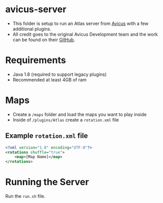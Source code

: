 # avicus-server
- This folder is setup to run an Atlas server from [Avicus](https://avicus.net) with a few additional plugins.
- All credit goes to the original Avicus Development team and the work can be found on their [GitHub](https://github.com/Avicus).

# Requirements
- Java 1.8 (required to support legacy plugins)
- Recommended at least 4GB of ram

# Maps
- Create a `/maps` folder and load the maps you want to play inside
- Inside of `/plugins/Atlas` create a `rotation.xml` file

## Example `rotation.xml` file
```xml
<?xml version="1.0" encoding="UTF-8"?>
<rotations shuffle="true">
    <map>[Map Name]</map>
</rotations>
```

# Running the Server
Run the `run.sh` file.

